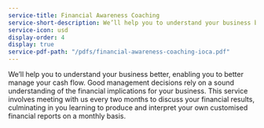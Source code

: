 ```yaml
---
service-title: Financial Awareness Coaching
service-short-description: We’ll help you to understand your business better, enabling you to better manage your cash flow.
service-icon: usd
display-order: 4
display: true
service-pdf-path: "/pdfs/financial-awareness-coaching-ioca.pdf"
---
```

We’ll help you to understand your business better, enabling you to better manage your cash flow.  Good management decisions rely on a sound understanding of the financial implications for your business.  This service involves meeting with us every two months to discuss your financial results, culminating in you learning to produce and interpret your own customised financial reports on a monthly basis.
